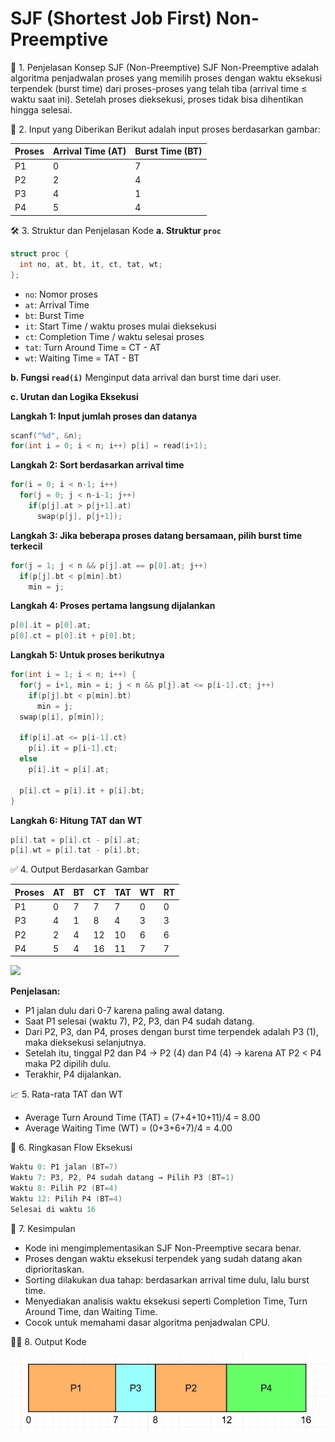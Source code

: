 # SJF (Shortest Job First) Non-Preemptive

📌 1. Penjelasan Konsep SJF (Non-Preemptive)
SJF Non-Preemptive adalah algoritma penjadwalan proses yang memilih proses dengan waktu eksekusi terpendek (burst time) dari proses-proses yang telah tiba (arrival time ≤ waktu saat ini). Setelah proses dieksekusi, proses tidak bisa dihentikan hingga selesai.

🧠 2. Input yang Diberikan
Berikut adalah input proses berdasarkan gambar:

| Proses | Arrival Time (AT) | Burst Time (BT) |
| ------ | ----------------- | --------------- |
| P1     | 0                 | 7               |
| P2     | 2                 | 4               |
| P3     | 4                 | 1               |
| P4     | 5                 | 4               |

🛠️ 3. Struktur dan Penjelasan Kode
**a. Struktur `proc`**

```c
struct proc {
  int no, at, bt, it, ct, tat, wt;
};
```

* `no`: Nomor proses
* `at`: Arrival Time
* `bt`: Burst Time
* `it`: Start Time / waktu proses mulai dieksekusi
* `ct`: Completion Time / waktu selesai proses
* `tat`: Turn Around Time = CT - AT
* `wt`: Waiting Time = TAT - BT

**b. Fungsi `read(i)`**
Menginput data arrival dan burst time dari user.

**c. Urutan dan Logika Eksekusi**

**Langkah 1: Input jumlah proses dan datanya**

```c
scanf("%d", &n);
for(int i = 0; i < n; i++) p[i] = read(i+1);
```

**Langkah 2: Sort berdasarkan arrival time**

```c
for(i = 0; i < n-1; i++)
  for(j = 0; j < n-i-1; j++)
    if(p[j].at > p[j+1].at)
      swap(p[j], p[j+1]);
```

**Langkah 3: Jika beberapa proses datang bersamaan, pilih burst time terkecil**

```c
for(j = 1; j < n && p[j].at == p[0].at; j++)
  if(p[j].bt < p[min].bt)
    min = j;
```

**Langkah 4: Proses pertama langsung dijalankan**

```c
p[0].it = p[0].at;
p[0].ct = p[0].it + p[0].bt;
```

**Langkah 5: Untuk proses berikutnya**

```c
for(int i = 1; i < n; i++) {
  for(j = i+1, min = i; j < n && p[j].at <= p[i-1].ct; j++)
    if(p[j].bt < p[min].bt)
      min = j;
  swap(p[i], p[min]);

  if(p[i].at <= p[i-1].ct)
    p[i].it = p[i-1].ct;
  else
    p[i].it = p[i].at;

  p[i].ct = p[i].it + p[i].bt;
}
```

**Langkah 6: Hitung TAT dan WT**

```c
p[i].tat = p[i].ct - p[i].at;
p[i].wt = p[i].tat - p[i].bt;
```

✅ 4. Output Berdasarkan Gambar

| Proses | AT | BT | CT | TAT | WT | RT |
| ------ | -- | -- | -- | --- | -- | -- |
| P1     | 0  | 7  | 7  | 7   | 0  | 0  |
| P3     | 4  | 1  | 8  | 4   | 3  | 3  |
| P2     | 2  | 4  | 12 | 10  | 6  | 6  |
| P4     | 5  | 4  | 16 | 11  | 7  | 7  |

<img src="./img/SJF/SJFArrival.jpg"></img>

**Penjelasan:**

* P1 jalan dulu dari 0-7 karena paling awal datang.
* Saat P1 selesai (waktu 7), P2, P3, dan P4 sudah datang.
* Dari P2, P3, dan P4, proses dengan burst time terpendek adalah P3 (1), maka dieksekusi selanjutnya.
* Setelah itu, tinggal P2 dan P4 → P2 (4) dan P4 (4) → karena AT P2 < P4 maka P2 dipilih dulu.
* Terakhir, P4 dijalankan.

📈 5. Rata-rata TAT dan WT

* Average Turn Around Time (TAT) = (7+4+10+11)/4 = 8.00
* Average Waiting Time (WT) = (0+3+6+7)/4 = 4.00

🔄 6. Ringkasan Flow Eksekusi

```cpp
Waktu 0: P1 jalan (BT=7)
Waktu 7: P3, P2, P4 sudah datang → Pilih P3 (BT=1)
Waktu 8: Pilih P2 (BT=4)
Waktu 12: Pilih P4 (BT=4)
Selesai di waktu 16
```

🧾 7. Kesimpulan

* Kode ini mengimplementasikan SJF Non-Preemptive secara benar.
* Proses dengan waktu eksekusi terpendek yang sudah datang akan diprioritaskan.
* Sorting dilakukan dua tahap: berdasarkan arrival time dulu, lalu burst time.
* Menyediakan analisis waktu eksekusi seperti Completion Time, Turn Around Time, dan Waiting Time.
* Cocok untuk memahami dasar algoritma penjadwalan CPU.


🧑‍💻 8. Output Kode

<img src="./SJFArrival.jpg"></img>
